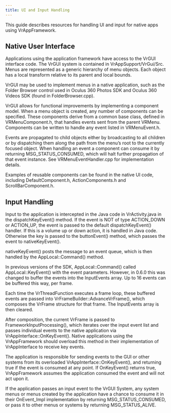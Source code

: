 ```yaml
---
title: UI and Input Handling
---
```


This guide describes resources for handling UI and input for native apps using VrAppFramework.

## Native User Interface

Applications using the application framework have access to the VrGUI interface code. The VrGUI system is contained in VrAppSupport/VrGui/Src. Menus are represented as a generic hierarchy of menu objects. Each object has a local transform relative to its parent and local bounds.

VrGUI may be used to implement menus in a native application, such as the Folder Browser control used in Oculus 360 Photos SDK and Oculus 360 Videos SDK (found in FolderBrowser.cpp).

VrGUI allows for functional improvements by implementing a component model. When a menu object is created, any number of components can be specified. These components derive from a common base class, defined in VRMenuComponent.h, that handles events sent from the parent VRMenu. Components can be written to handle any event listed in VRMenuEvent.h.

Events are propagated to child objects either by broadcasting to all children or by dispatching them along the path from the menu’s root to the currently focused object. When handling an event a component can consume it by returning MSG_STATUS_CONSUMED, which will halt further propagation of that event instance. See VRMenuEventHandler.cpp for implementation details.

Examples of reusable components can be found in the native UI code, including DefaultComponent.h, ActionComponents.h and ScrollBarComponent.h.

## Input Handling

Input to the application is intercepted in the Java code in VrActivity.java in the dispatchKeyEvent() method. If the event is NOT of type ACTION_DOWN or ACTION_UP, the event is passed to the default dispatchKeyEvent() handler. If this is a volume up or down action, it is handled in Java code. Otherwise the key is passed to the buttonEvent() method, which passes the event to nativeKeyEvent().

nativeKeyEvent() posts the message to an event queue, which is then handled by the AppLocal::Command() method. 

In previous versions of the SDK, AppLocal::Command() called AppLocal::KeyEvent() with the event parameters. However, in 0.6.0 this was changed to buffer the events into the InputEvents array. Up to 16 events can be buffered this way, per frame.

Each time the VrThreadFunction executes a frame loop, these buffered events are passed into VrFrameBuilder::AdvanceVrFrame(), which composes the VrFrame structure for that frame. The InputEvents array is then cleared.

After composition, the current VrFrame is passed to FrameworkInputProcessing(), which iterates over the input event list and passes individual events to the native application via VrAppInterface::OnKeyEvent(). Native applications using the VrAppFramework should overload this method in their implementation of VrAppInterface to receive key events.

The application is responsible for sending events to the GUI or other systems from its overloaded VrAppInterface::OnKeyEvent(), and returning true if the event is consumed at any point. If OnKeyEvent() returns true, VrAppFramework assumes the application consumed the event and will not act upon it.

If the application passes an input event to the VrGUI System, any system menus or menus created by the application have a chance to consume it in their OnEvent_Impl implementation by returning MSG_STATUS_CONSUMED, or pass it to other menus or systems by returning MSG_STATUS_ALIVE.
